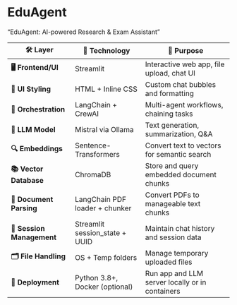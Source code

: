 # EduAgent
“EduAgent: AI-powered Research &amp; Exam Assistant”


| **🛠️ Layer**             | **🧰 Technology**               | **🎯 Purpose**                                  |
| ------------------------- | ------------------------------- | ----------------------------------------------- |
| **🖥️ Frontend/UI**       | Streamlit                       | Interactive web app, file upload, chat UI       |
| **🎨 UI Styling**         | HTML + Inline CSS               | Custom chat bubbles and formatting              |
| **🤖 Orchestration**      | LangChain + CrewAI              | Multi-agent workflows, chaining tasks           |
| **🧠 LLM Model**          | Mistral via Ollama              | Text generation, summarization, Q\&A            |
| **🔍 Embeddings**         | Sentence-Transformers           | Convert text to vectors for semantic search     |
| **📚 Vector Database**    | ChromaDB                        | Store and query embedded document chunks        |
| **📄 Document Parsing**   | LangChain PDF loader + chunker  | Convert PDFs to manageable text chunks          |
| **🔐 Session Management** | Streamlit session\_state + UUID | Maintain chat history and session data          |
| **🗂️ File Handling**     | OS + Temp folders               | Manage temporary uploaded files                 |
| **🚀 Deployment**         | Python 3.8+, Docker (optional)  | Run app and LLM server locally or in containers |
